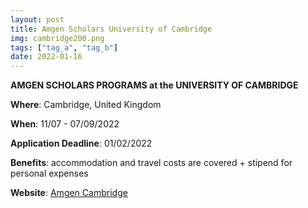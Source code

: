 ```yaml
---
layout: post
title: Amgen Scholars University of Cambridge
img: cambridge200.png
tags: ["tag_a", "tag_b"]
date: 2022-01-16
---
```


**AMGEN SCHOLARS PROGRAMS at the UNIVERSITY OF CAMBRIDGE**

**Where**: Cambridge, United Kingdom 

**When**: 11/07 - 07/09/2022

**Application Deadline**: 01/02/2022

**Benefits**: accommodation and travel costs are covered + stipend for personal expenses

**Website**: [Amgen Cambridge](https://amgenscholars.bio.cam.ac.uk)


